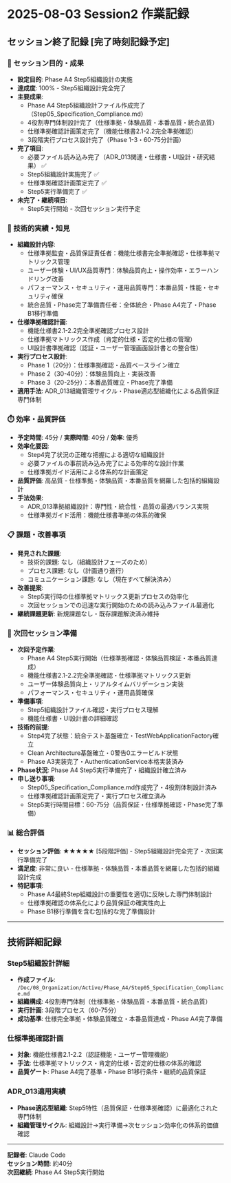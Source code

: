 # 2025-08-03 Session2 作業記録

## セッション終了記録 [完了時刻記録予定]

### 🎯 セッション目的・成果
- **設定目的**: Phase A4 Step5組織設計の実施
- **達成度**: 100% - Step5組織設計完全完了
- **主要成果**: 
  - Phase A4 Step5組織設計ファイル作成完了（Step05_Specification_Compliance.md）
  - 4役割専門体制設計完了（仕様準拠・体験品質・本番品質・統合品質）
  - 仕様準拠確認計画策定完了（機能仕様書2.1-2.2完全準拠確認）
  - 3段階実行プロセス設計完了（Phase 1-3・60-75分計画）
- **完了項目**: 
  - 必要ファイル読み込み完了（ADR_013関連・仕様書・UI設計・研究結果） ✅
  - Step5組織設計実施完了 ✅
  - 仕様準拠確認計画策定完了 ✅
  - Step5実行準備完了 ✅
- **未完了・継続項目**: 
  - Step5実行開始 - 次回セッション実行予定

### 🔧 技術的実績・知見
- **組織設計内容**: 
  - 仕様準拠監査・品質保証責任者：機能仕様書完全準拠確認・仕様準拠マトリックス管理
  - ユーザー体験・UI/UX品質専門：体験品質向上・操作効率・エラーハンドリング改善
  - パフォーマンス・セキュリティ・運用品質専門：本番品質・性能・セキュリティ確保
  - 統合品質・Phase完了準備責任者：全体統合・Phase A4完了・Phase B1移行準備
- **仕様準拠確認計画**: 
  - 機能仕様書2.1-2.2完全準拠確認プロセス設計
  - 仕様準拠マトリックス作成（肯定的仕様・否定的仕様の管理）
  - UI設計書準拠確認（認証・ユーザー管理画面設計書との整合性）
- **実行プロセス設計**: 
  - Phase 1（20分）：仕様準拠確認・品質ベースライン確立
  - Phase 2（30-40分）：体験品質向上・実装改善
  - Phase 3（20-25分）：本番品質確立・Phase完了準備
- **適用手法**: ADR_013組織管理サイクル・Phase適応型組織化による品質保証専門体制

### ⏱️ 効率・品質評価
- **予定時間**: 45分 / **実際時間**: 40分 / **効率**: 優秀
- **効率化要因**: 
  - Step4完了状況の正確な把握による適切な組織設計
  - 必要ファイルの事前読み込み完了による効率的な設計作業
  - 仕様準拠ガイド活用による体系的な計画策定
- **品質評価**: 高品質 - 仕様準拠・体験品質・本番品質を網羅した包括的組織設計
- **手法効果**: 
  - ADR_013準拠組織設計：専門性・統合性・品質の最適バランス実現
  - 仕様準拠ガイド活用：機能仕様書準拠の体系的確保

### 📋 課題・改善事項
- **発見された課題**: 
  - 技術的課題: なし（組織設計フェーズのため）
  - プロセス課題: なし（計画通り進行）
  - コミュニケーション課題: なし（現在すべて解決済み）
- **改善提案**: 
  - Step5実行時の仕様準拠マトリックス更新プロセスの効率化
  - 次回セッションでの迅速な実行開始のための読み込みファイル最適化
- **継続課題更新**: 新規課題なし・既存課題解決済み維持

### 🚀 次回セッション準備
- **次回予定作業**: 
  - Phase A4 Step5実行開始（仕様準拠確認・体験品質検証・本番品質達成）
  - 機能仕様書2.1-2.2完全準拠確認・仕様準拠マトリックス更新
  - ユーザー体験品質向上・リアルタイムバリデーション実装
  - パフォーマンス・セキュリティ・運用品質確保
- **準備事項**: 
  - Step5組織設計ファイル確認・実行プロセス理解
  - 機能仕様書・UI設計書の詳細確認
- **技術的前提**: 
  - Step4完了状態：統合テスト基盤確立・TestWebApplicationFactory確立
  - Clean Architecture基盤確立・0警告0エラービルド状態
  - Phase A3実装完了・AuthenticationService本格実装済み
- **Phase状況**: Phase A4 Step5実行準備完了・組織設計確立済み
- **申し送り事項**: 
  - Step05_Specification_Compliance.md作成完了・4役割体制設計済み
  - 仕様準拠確認計画策定完了・実行プロセス確立済み
  - Step5実行時間目標：60-75分（品質保証・仕様準拠確認・Phase完了準備）

### 📊 総合評価
- **セッション評価**: ★★★★★ [5段階評価] - Step5組織設計完全完了・次回実行準備完了
- **満足度**: 非常に良い - 仕様準拠・体験品質・本番品質を網羅した包括的組織設計完成
- **特記事項**: 
  - Phase A4最終Step組織設計の重要性を適切に反映した専門体制設計
  - 仕様準拠確認の体系化により品質保証の確実性向上
  - Phase B1移行準備を含む包括的な完了準備設計

---

## 技術詳細記録

### Step5組織設計詳細
- **作成ファイル**: `/Doc/08_Organization/Active/Phase_A4/Step05_Specification_Compliance.md`
- **組織構成**: 4役割専門体制（仕様準拠・体験品質・本番品質・統合品質）
- **実行計画**: 3段階プロセス（60-75分）
- **成功基準**: 仕様完全準拠・体験品質確立・本番品質達成・Phase A4完了準備

### 仕様準拠確認計画
- **対象**: 機能仕様書2.1-2.2（認証機能・ユーザー管理機能）
- **手法**: 仕様準拠マトリックス・肯定的仕様・否定的仕様の体系的確認
- **品質ゲート**: Phase A4完了基準・Phase B1移行条件・継続的品質保証

### ADR_013適用実績
- **Phase適応型組織**: Step5特性（品質保証・仕様準拠確認）に最適化された専門体制
- **組織管理サイクル**: 組織設計→実行準備→次セッション効率化の体系的価値確認

---

**記録者**: Claude Code  
**セッション時間**: 約40分  
**次回継続**: Phase A4 Step5実行開始